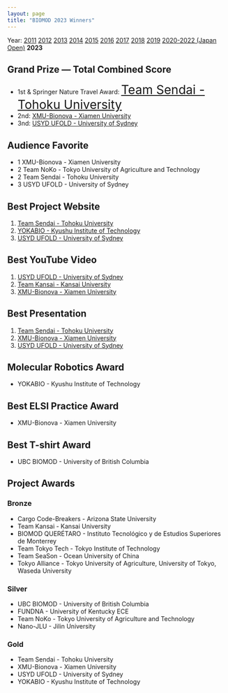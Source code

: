 ```yaml
---
layout: page
title: "BIOMOD 2023 Winners"
---
```


Year: [2011](/winners/2011.html) [2012](/winners/2012.html) [2013](/winners/2013.html) [2014](/winners/2014.html) [2015](/winners/2015.html) [2016](/winners/2016.html) [2017](/winners/2017.html) [2018](/winners/2018.html)  [2019](/winners/2019.html) [2020-2022 (Japan Open)](https://biomod.jp/winners.html) **2023**

## Grand Prize — Total Combined Score

- 1st & Springer Nature Travel Award: <a target="_blank" style="font-size:200%;" href="">Team Sendai - Tohoku University</a><br>
- 2nd: <a target="_blank" href="">XMU-Bionova - Xiamen University</a><br>
- 3nd: <a target="_blank" href="">USYD UFOLD - University of Sydney</a>


## Audience Favorite

- 1 XMU-Bionova - Xiamen University
- 2 Team NoKo - Tokyo University of Agriculture and Technology
- 2 Team Sendai - Tohoku University
- 3 USYD UFOLD - University of Sydney



## Best Project Website

1. [Team Sendai - Tohoku University]()
2. [YOKABIO - Kyushu Institute of Technology]()
3. [USYD UFOLD - University of Sydney]()

## Best YouTube Video

1. [USYD UFOLD - University of Sydney]()
2. [Team Kansai - Kansai University]()
3. [XMU-Bionova - Xiamen University]()

## Best Presentation

1. [Team Sendai - Tohoku University]()
2. [XMU-Bionova - Xiamen University]()
3. [USYD UFOLD - University of Sydney]()




## Molecular Robotics Award

* YOKABIO - Kyushu Institute of Technology

## Best ELSI Practice Award

* XMU-Bionova - Xiamen University

## Best T-shirt Award

* UBC BIOMOD - University of British Columbia


## Project Awards

### Bronze

- Cargo Code-Breakers - Arizona State University
- Team Kansai - Kansai University
- BIOMOD QUERÉTARO - Instituto Tecnológico y de Estudios Superiores de Monterrey
- Team Tokyo Tech - Tokyo Institute of Technology
- Team SeaSon - Ocean University of China
- Tokyo Alliance - Tokyo University of Agriculture, University of Tokyo, Waseda University

### Silver

- UBC BIOMOD - University of British Columbia
- FUNDNA - University of Kentucky ECE
- Team NoKo - Tokyo University of Agriculture and Technology
- Nano-JLU - Jilin University

### Gold

- Team Sendai - Tohoku University
- XMU-Bionova - Xiamen University
- USYD UFOLD - University of Sydney
- YOKABIO - Kyushu Institute of Technology
